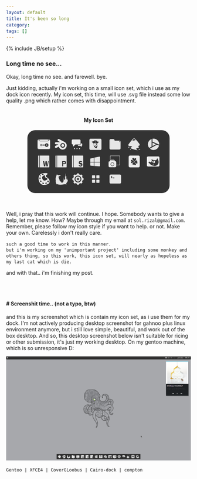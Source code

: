 ```yaml
---
layout: default
title: It's been so long
category:
tags: []
---
```

{% include JB/setup %}
### Long time no see...
Okay, long time no see. and farewell. bye.

Just kidding, actually i'm working on a small icon set, which i use as my dock icon recently. My icon set, this time, will use .svg file instead some low quality .png which rather comes with disappointment. 
<br>
<br>

<h4 align="center">My Icon Set</h4>

<p align="center"><img style="float: center" src="/img/icon_hand_made.png" /></p>
<br>

Well, i pray that this work will continue. I hope. Somebody wants to give a help, let me know. How? Maybe through my email at `sol.rizal@gmail.com`. Remember, please follow my icon style if you want to help. or not. Make your own. Carelessly i don't really care. 

	such a good time to work in this manner.
	but i'm working on my 'unimportant project' including some monkey and others thing, so this work, this icon set, will nearly as hopeless as my last cat which is die. 

and with that.. i'm finishing my post.

<br>
<br>

#### # Screenshit time.. (not a typo, btw)

and this is my screenshot which is contain my icon set, as i use them for my dock. I'm not actively producing desktop screenshot for gahnoo plus linux environment anymore, but i still love simple, beautiful, and work out of the box desktop. And so, this desktop screenshot below isn't suitable for ricing or other submission, it's just my working desktop. On my gentoo machine, which is so unresponsive D:

![my screenshot](/img/desktop_2014_03_24_08_27.png)

	Gentoo | XFCE4 | CoverGLoobus | Cairo-dock | compton 


